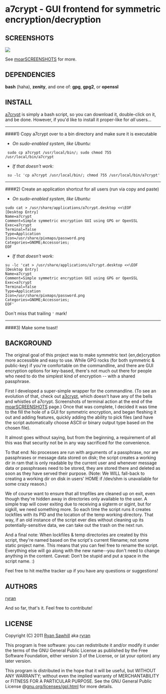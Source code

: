 a7crypt - GUI frontend for symmetric encryption/decryption
==========================================================


SCREENSHOTS
-----------
![](http://b19.org/linux/a7crypt/menuA.png)

See [moarSCREENSHOTS](/ryran/a7crypt/blob/master/moarSCREENSHOTS.md) for more.



DEPENDENCIES
------------
**bash** (haha), **zenity**, and one of: **gpg**, **gpg2**, or **openssl**


INSTALL
-------

[a7crypt](/ryran/a7crypt/blob/master/a7crypt) is simply a bash script, so you can download it, double-click on it, and be done. However, if you'd like to install it proper-like for *all* users...

---

####1) Copy a7crypt over to a bin directory and make sure it is executable

- *On sudo-enabled system, like Ubuntu:*

```	sudo cp a7crypt /usr/local/bin/; sudo chmod 755 /usr/local/bin/a7crypt```

- *If that doesn't work:*

```	su -lc 'cp a7crypt /usr/local/bin/; chmod 755 /usr/local/bin/a7crypt'```

---

####2) Create an application shortcut for all users (run via copy and paste)

- *On sudo-enabled system, like Ubuntu:*

```
sudo cat > /usr/share/applications/a7crypt.desktop <<\EOF
[Desktop Entry]
Name=a7crypt
Comment=Simple symmetric encryption GUI using GPG or OpenSSL
Exec=a7crypt
Terminal=false
Type=Application
Icon=/usr/share/pixmaps/password.png
Categories=GNOME;Accessories;
EOF
```

- *If that doesn't work:*

```
su -lc 'cat > /usr/share/applications/a7crypt.desktop <<\EOF
[Desktop Entry]
Name=a7crypt
Comment=Simple symmetric encryption GUI using GPG or OpenSSL
Exec=a7crypt
Terminal=false
Type=Application
Icon=/usr/share/pixmaps/password.png
Categories=GNOME;Accessories;
EOF'
```
Don't miss that trailing `'` mark!

---

####3) Make some toast!


BACKGROUND
----------

The original goal of this project was to make symmetric text {en,de}cryption more accessible and easy to use. While GPG rocks (for both symmetric & public-key) if you're comfortable on the commandline, and there are GUI encryption options for key-based, there's not much out there for people who need to do the simplest kind of encryption -- with a shared passphrase.

First I developed a super-simple wrapper for the commandline. (To see an evolution of that, check out [a3crypt](/ryran/a7crypt/blob/master/a3crypt-noX), which doesn't have any of the bells and whistles of a7crypt. Screenshots of terminal action at the end of the [moarSCREENSHOTS](/ryran/a7crypt/blob/master/moarSCREENSHOTS.md) page.) Once that was complete, I decided it was time to the fill the hole of a GUI for symmetric encryption, and began fleshing it out and adding features, quickly adding the ability to pick files (and have the script automatically choose ASCII or binary output type based on the chosen file).

It almost goes without saying, but from the beginning, a requirement of all this was that security not be in any way sacrificed for the convenience.

To that end: No processes are run with arguments of a passphrase, nor are passphrases or message data stored on disk; the script creates a working dir in ram that is only readable by the current user and whenever message data or passphrases need to be stored, they are stored there and deleted as soon as they have served their purpose. (Note: We WILL fall-back to creating a working dir on disk in users' HOME if /dev/shm is unavailable for some crazy reason.)

We of course want to ensure that all tmpfiles are cleaned up on exit, even though they're hidden away in directories only available to the user. A simple trap will cover exiting due to receiving a sigterm or sigint, but for sigkill, we need something more. So each time the script runs it creates lockfiles with its PID and the location of the temp working directory. That way, if an old instance of the script ever dies without cleaning up its potentially-sensitive data, we can take out the trash on the next run.

And a final note: When lockfiles & temp directories are created by this script, they're named based on the script's current filename; not some static project name. This means that you can feel free to rename the script. Everything else will go along with the new name--you don't need to change anything in the content. Caveat: Don't be stupid and put a space in the script name. :)

Feel free to hit me/the tracker up if you have any questions or suggestions!


AUTHORS
-------

[ryran](https://github.com/ryran)

And so far, that's it. Feel free to contribute!


LICENSE
-------

Copyright (C) 2011 [Ryan Sawhill](http://b19.org) aka [ryran](https://github.com/ryran)

This program is free software: you can redistribute it and/or modify
it under the terms of the GNU General Public License as published by
the Free Software Foundation, either version 3 of the License, or
(at your option) any later version.

This program is distributed in the hope that it will be useful,
but WITHOUT ANY WARRANTY; without even the implied warranty of
MERCHANTABILITY or FITNESS FOR A PARTICULAR PURPOSE. See the GNU
General Public License @[gnu.org/licenses/gpl.html](http://gnu.org/licenses/gpl.html>) for more details.

